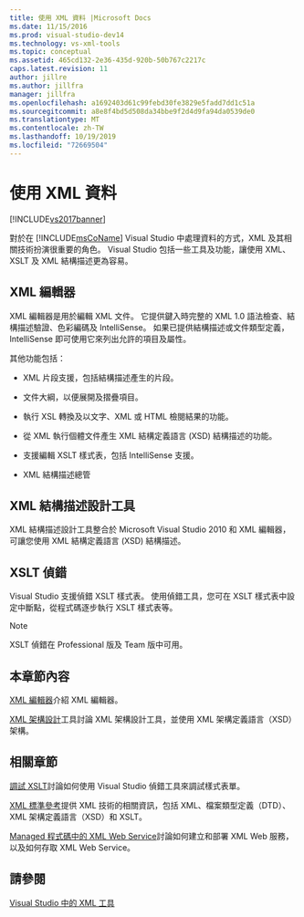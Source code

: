 ```yaml
---
title: 使用 XML 資料 |Microsoft Docs
ms.date: 11/15/2016
ms.prod: visual-studio-dev14
ms.technology: vs-xml-tools
ms.topic: conceptual
ms.assetid: 465cd132-2e36-435d-920b-50b767c2217c
caps.latest.revision: 11
author: jillre
ms.author: jillfra
manager: jillfra
ms.openlocfilehash: a1692403d61c99febd30fe3829e5fadd7dd1c51a
ms.sourcegitcommit: a8e8f4bd5d508da34bbe9f2d4d9fa94da0539de0
ms.translationtype: MT
ms.contentlocale: zh-TW
ms.lasthandoff: 10/19/2019
ms.locfileid: "72669504"
---
```

# <a name="working-with-xml-data"></a>使用 XML 資料
[!INCLUDE[vs2017banner](../includes/vs2017banner.md)]

對於在 [!INCLUDE[msCoName](../includes/msconame-md.md)] Visual Studio 中處理資料的方式，XML 及其相關技術扮演很重要的角色。 Visual Studio 包括一些工具及功能，讓使用 XML、XSLT 及 XML 結構描述更為容易。

## <a name="xml-editor"></a>XML 編輯器
 XML 編輯器是用於編輯 XML 文件。 它提供鍵入時完整的 XML 1.0 語法檢查、結構描述驗證、色彩編碼及 IntelliSense。 如果已提供結構描述或文件類型定義，IntelliSense 即可使用它來列出允許的項目及屬性。

 其他功能包括：

- XML 片段支援，包括結構描述產生的片段。

- 文件大綱，以便展開及摺疊項目。

- 執行 XSL 轉換及以文字、XML 或 HTML 檢閱結果的功能。

- 從 XML 執行個體文件產生 XML 結構定義語言 (XSD) 結構描述的功能。

- 支援編輯 XSLT 樣式表，包括 IntelliSense 支援。

- XML 結構描述總管

## <a name="xml-schema-designer"></a>XML 結構描述設計工具
 XML 結構描述設計工具整合於 Microsoft Visual Studio 2010 和 XML 編輯器，可讓您使用 XML 結構定義語言 (XSD) 結構描述。

## <a name="xslt-debugging"></a>XSLT 偵錯
 Visual Studio 支援偵錯 XSLT 樣式表。 使用偵錯工具，您可在 XSLT 樣式表中設定中斷點，從程式碼逐步執行 XSLT 樣式表等。

> [!NOTE]
> XSLT 偵錯在 Professional 版及 Team 版中可用。

## <a name="in-this-section"></a>本章節內容
 [XML 編輯器](../xml-tools/xml-editor.md)介紹 XML 編輯器。

 [XML 架構設計](../xml-tools/xml-schema-designer.md)工具討論 XML 架構設計工具，並使用 XML 架構定義語言（XSD）架構。

## <a name="related-sections"></a>相關章節
 [調試 XSLT](../xml-tools/debugging-xslt.md)討論如何使用 Visual Studio 偵錯工具來調試樣式表單。

 [XML 標準參考](https://msdn.microsoft.com/79c78508-c9d0-423a-a00f-672e855de401)提供 XML 技術的相關資訊，包括 XML、檔案類型定義（DTD）、XML 架構定義語言（XSD）和 XSLT。

 [Managed 程式碼中的 XML Web Service](https://msdn.microsoft.com/c9a7dc25-3e68-4723-bfb7-de4320830196)討論如何建立和部署 XML Web 服務，以及如何存取 XML Web Service。

## <a name="see-also"></a>請參閱
 [Visual Studio 中的 XML 工具](../xml-tools/xml-tools-in-visual-studio.md)